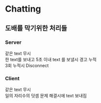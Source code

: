 # Chatting


## 도배를 막기위한 처리들

### Server
같은 text 무시  
한 text를 보내고 5초 이내 text 를 보낼시 경고 누적  
3회 누적시 Disconnect

### Client
같은 text 무시  
일의 자리수의 덧셈 문제 해결시에 text 보내짐 
